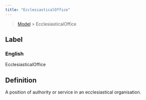 ```yaml
---
title: "EcclesiasticalOffice"
---
```


> [Model](./../) > EcclesiasticalOffice

## Label

### English
EcclesiasticalOffice


## Definition
A position of authority or service in an ecclesiastical organisation. 


    
